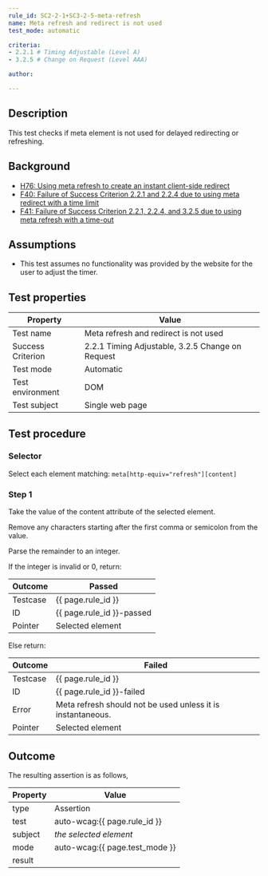 ```yaml
---
rule_id: SC2-2-1+SC3-2-5-meta-refresh
name: Meta refresh and redirect is not used
test_mode: automatic

criteria:
- 2.2.1 # Timing Adjustable (Level A)
- 3.2.5 # Change on Request (Level AAA)

author:

---
```


## Description

This test checks if meta element is not used for delayed redirecting or refreshing.

## Background

- [H76: Using meta refresh to create an instant client-side redirect](http://www.w3.org/TR/WCAG20-TECHS/H76.html)
- [F40: Failure of Success Criterion 2.2.1 and 2.2.4 due to using meta redirect with a time limit](http://www.w3.org/TR/WCAG20-TECHS/F40.html)
- [F41: Failure of Success Criterion 2.2.1, 2.2.4, and 3.2.5 due to using meta refresh with a time-out](http://www.w3.org/TR/WCAG20-TECHS/F41.html)

## Assumptions

- This test assumes no functionality was provided by the website for the user to adjust the timer.

## Test properties

| Property          | Value
|-------------------|----
| Test name         | Meta refresh and redirect is not used
| Success Criterion | 2.2.1 Timing Adjustable, 3.2.5 Change on Request
| Test mode         | Automatic
| Test environment  | DOM
| Test subject      | Single web page


## Test procedure

### Selector

Select each element matching: `meta[http-equiv="refresh"][content]`

### Step 1

Take the value of the content attribute of the selected element.

Remove any characters starting after the first comma or semicolon from the value.

Parse the remainder to an integer.

If the integer is invalid or 0, return:

| Outcome  | Passed
|----------|-----
| Testcase | {{ page.rule_id }}
| ID       | {{ page.rule_id }}-passed
| Pointer  | Selected element

Else return:

| Outcome  | Failed
|----------|-----
| Testcase | {{ page.rule_id }}
| ID       | {{ page.rule_id }}-failed
| Error    | Meta refresh should not be used unless it is instantaneous.
| Pointer  | Selected element

## Outcome

The resulting assertion is as follows,

| Property | Value
|----------|----------
| type     | Assertion
| test     | auto-wcag:{{ page.rule_id }}
| subject  | *the selected element*
| mode     | auto-wcag:{{ page.test_mode }}
| result   | <One TestResult from below>
